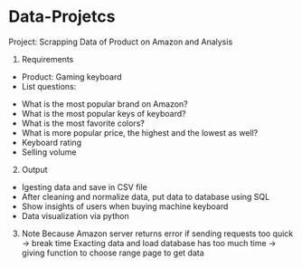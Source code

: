 # Data-Projetcs
Project: Scrapping Data of Product on Amazon and Analysis
1. Requirements
- Product: Gaming keyboard
- List questions:
* What is the most popular brand on Amazon?
* What is the most popular keys of keyboard?
* What is the most favorite colors?
* What is more popular price, the highest and the lowest as well?
* Keyboard rating 
* Selling volume

2. Output
- Igesting data and save in CSV file
- After cleaning and normalize data, put data to database using SQL
- Show insights of users when buying machine keyboard
- Data visualization via python

3. Note
Because Amazon server returns error if sending requests too quick -> break time
Exacting data and load database has too much time -> giving function to choose range page to get data





